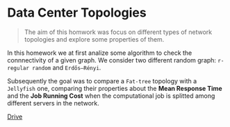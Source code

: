 # Data Center Topologies

> The aim of this homwork was focus on different types of network topologies and explore some properties of them.

In this homework we at first analize some algorithm to check the connnectivity of a given graph. We consider two different random graph: `r-regular random` and `Erdős–Rényi`.

Subsequently the goal was to compare a `Fat-tree` topology with a `Jellyfish` one, comparing their properties about the **Mean Response Time** and the **Job Running Cost** when the computational job is splitted among different servers in the network.

[Drive](https://drive.google.com/drive/folders/1fLdzu8An1iO_SoELZG0PEGCSF3a3hhgB)
